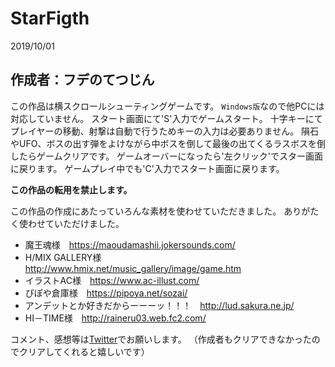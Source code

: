 # StarFigth

2019/10/01
## 作成者：フデのてつじん

この作品は横スクロールシューティングゲームです。
`Windows版`なので他PCには対応していません。
スタート画面にて'S'入力でゲームスタート。
十字キーにてプレイヤーの移動、射撃は自動で行うためキーの入力は必要ありません。
隕石やUFO、ボスの出す弾をよけながら中ボスを倒して最後の出てくるラスボスを倒したらゲームクリアです。
ゲームオーバーになったら'左クリック'でスター画面に戻ります。
ゲームプレイ中でも'C'入力でスタート画面に戻ります。

__この作品の転用を禁止します。__

この作品の作成にあたっていろんな素材を使わせていただきました。
ありがたく使わせていただけました。


- 魔王魂様　https://maoudamashii.jokersounds.com/
- H/MIX GALLERY様　http://www.hmix.net/music_gallery/image/game.htm
- イラストAC様　https://www.ac-illust.com/
- ぴぽや倉庫様　https://pipoya.net/sozai/
- アンデットとか好きだからーーーッ！！！　http://lud.sakura.ne.jp/
- HI－TIME様　http://raineru03.web.fc2.com/

コメント、感想等は[Twitter](https://twitter.com/Randy48932662/status/1179283840050876418)でお願いします。
（作成者もクリアできなかったのでクリアしてくれると嬉しいです）

